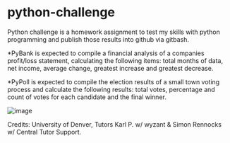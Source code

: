 # python-challenge

Python challenge is a homework assignment to test my skills with python programming and publish those results into github via gitbash.

  *PyBank is expected to compile a financial analysis of a companies profit/loss statement, calculating the following items: total months of data, net income, average change, greatest increase and greatest decrease.
  
  *PyPoll is expected to compile the election results of a small town voting process and calculate the following results:  total votes, percentage and count of votes for each candidate and the final winner.

![image](https://user-images.githubusercontent.com/79013025/112736041-4e8ed200-8f15-11eb-9b1c-9676b136e9ba.png)

Credits: University of Denver, Tutors Karl P. w/ wyzant & Simon Rennocks w/ Central Tutor Support.
